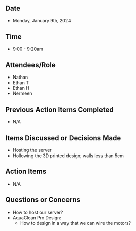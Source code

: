 ## Date
- Monday, January 9th, 2024
## Time
- 9:00 - 9:20am
## Attendees/Role
- Nathan
- Ethan T
- Ethan H
- Nermeen
## Previous Action Items Completed
- N/A
## Items Discussed or Decisions Made
- Hosting the server
- Hollowing the 3D printed design; walls less than 5cm
## Action Items 
- N/A
## Questions or Concerns
- How to host our server?
- AquaClean Pro Design:
  - How to design in a way that we can wire the motors?

